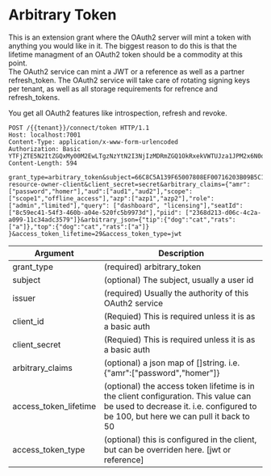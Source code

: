 # Arbitrary Token
This is an extension grant where the OAuth2 server will mint a token with anything you would like in it.  The biggest reason to do this is that the lifetime managment of an OAuth2 token should be a commodity at this point.  
The OAuth2 service can mint a JWT or a reference as well as a partner refresh_token.  The OAuth2 service will take care of rotating signing keys per tenant, as well as all storage requirements for refrence and refresh_tokens.  

You get all OAuth2 features like introspection, refresh and revoke.  

```
POST /{{tenant}}/connect/token HTTP/1.1
Host: localhost:7001
Content-Type: application/x-www-form-urlencoded
Authorization: Basic YTFjZTE5N2ItZGQxMy00M2EwLTgzNzYtN2I3NjIzMDRmZGQ1OkRxekVWTUJza1JPM2x6N0o2R2paSEoxZkVOcFNRR2NF
Content-Length: 594

grant_type=arbitrary_token&subject=66C8C5A139F65007808EF00716203B09B5C157C3&issuer=https://accounts.google.com&client_id=arbitrary-resource-owner-client&client_secret=secret&arbitrary_claims={"amr":["password","homer"],"aud":["aud1","aud2"],"scope":["scope1","offline_access"],"azp":["azp1","azp2"],"role": ["admin","limited"],"query": ["dashboard", "licensing"],"seatId": ["8c59ec41-54f3-460b-a04e-520fc5b9973d"],"piid": ["2368d213-d06c-4c2a-a099-11c34adc3579"]}&arbitrary_json={"tip":{"dog":"cat","rats":["a"]},"top":{"dog":"cat","rats":["a"]} }&access_token_lifetime=29&access_token_type=jwt
```

|Argument |Description  | 
--- | --- |
|grant_type|(required) arbitrary_token|
|subject|(optional) The subject, usually a user id|
|issuer|(required) Usually the authority of this OAuth2 service|
|client_id|(Requied) This is required unless it is as a basic auth|
|client_secret|(Requied) This is required unless it is as a basic auth|
|arbitrary_claims|(optional) a json map of []string. i.e. {"amr":["password","homer"]}|
|access_token_lifetime|(optional) the access token lifetime is in the client configuration.  This value can be used to decrease it.  i.e. configured to be 100, but here we can pull it back to 50|
|access_token_type|(optional) this is configured in the client, but can be overriden here.  [jwt or reference]|
